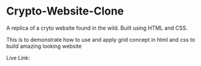 # Crypto-Website-Clone
A replica of a cryto website found in the wild. Built using HTML and CSS.

This is to demonstrate how to use and apply grid concept in html and css to build amazing looking website

Live Link: 

